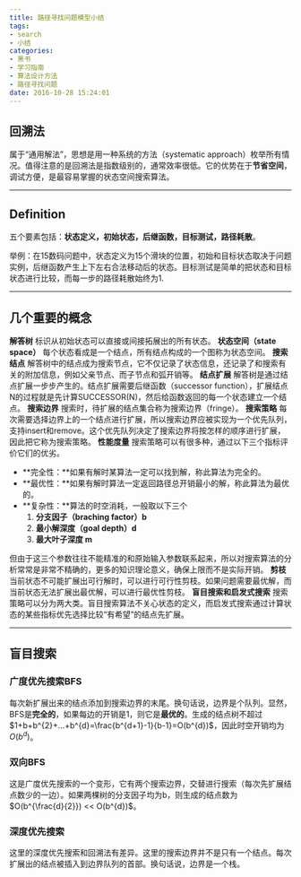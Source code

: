 ```yaml
---
title: 路径寻找问题模型小结
tags:
- search
- 小结
categories:
- 黑书
- 学习指南
- 算法设计方法
- 路径寻找问题
date: 2016-10-28 15:24:01
---
```

## 回溯法
属于“通用解法”，思想是用一种系统的方法（systematic approach）枚举所有情况。值得注意的是回溯法是指数级别的，通常效率很低。它的优势在于**节省空间**，调试方便，是最容易掌握的状态空间搜索算法。

---

## Definition
五个要素包括：**状态定义，初始状态，后继函数，目标测试，路径耗散**。

举例：在15数码问题中，状态定义为15个滑块的位置，初始和目标状态取决于问题实例，后继函数产生上下左右合法移动后的状态。目标测试是简单的把状态和目标状态进行比较，而每一步的路径耗散始终为1.

---

## 几个重要的概念
**解答树**
标识从初始状态可以直接或间接拓展出的所有状态。
**状态空间（state space）**
每个状态看成是一个结点，所有结点构成的一个图称为状态空间。
**搜索结点**
解答树中的结点成为搜索节点，它不仅记录了状态信息，还记录了和搜索有关的附加信息，例如父亲节点、而子节点和弧开销等。
**结点扩展**
解答树是通过结点扩展一步步产生的。结点扩展需要后继函数（successor function），扩展结点N的过程就是先计算SUCCESSOR(N)，然后给函数返回的每一个状态建立一个结点。
**搜索边界**
搜索时，待扩展的结点集合称为搜索边界（fringe）。
**搜索策略**
每次需要选择边界上的一个结点进行扩展，所以搜索边界应被实现为一个优先队列，支持insert和remove。这个优先队列决定了搜索边界将按怎样的顺序进行扩展，因此把它称为搜索策略。
**性能度量**
搜索策略可以有很多种，通过以下三个指标评价它们的优劣。
- **完全性：**如果有解时某算法一定可以找到解，称此算法为完全的。
- **最优性：**如果有解时算法一定返回路径总开销最小的解，称此算法为最优的。
- **复杂性：**算法的时空消耗，一般取以下三个
	1. **分支因子（braching factor）b**
	2. **最小解深度（goal depth）d**
	3. **最大叶子深度 m**

但由于这三个参数往往不能精准的和原始输入参数联系起来，所以对搜索算法的分析常常是非常不精确的，更多的知识理论意义，确保上限而不是实际开销。
**剪枝**
当前状态不可能扩展出可行解时，可以进行可行性剪枝。如果问题需要最优解，而当前状态无法扩展出最优解，可以进行最优性剪枝。
**盲目搜索和启发式搜索**
搜索策略可以分为两大类。盲目搜索算法不关心状态的定义，而启发式搜索通过计算状态的某些指标优先选择比较“有希望”的结点先扩展。

---

## 盲目搜索
### 广度优先搜索BFS
每次新扩展出来的结点添加到搜索边界的末尾。换句话说，边界是个队列。显然，BFS是**完全的**，如果每边的开销是1，则它是**最优的**。生成的结点树不超过$1+b+b^{2}+...+b^{d}=\frac{b^{d+1}-1}{b-1}=O(b^{d})$，因此时空开销均为$O(b^{d})$。
### 双向BFS
这是广度优先搜索的一个变形，它有两个搜索边界，交替进行搜索（每次先扩展结点数少的一边）。如果两棵树的分支因子均为b，则生成的结点数为$O(b^{\frac{d}{2}}) << O(b^{d})$。
### 深度优先搜索
这里的深度优先搜索和回溯法有差异。这里的搜索边界并不是只有一个结点。每次扩展出的结点被插入到边界队列的首部。换句话说，边界是一个栈。


